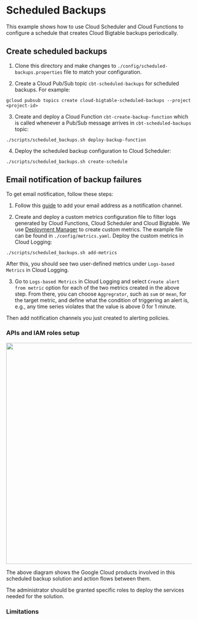 # Scheduled Backups

This example shows how to use Cloud Scheduler and Cloud Functions to configure a schedule that creates Cloud Bigtable backups periodically.

## Create scheduled backups

1. Clone this directory and make changes to `./config/scheduled-backups.properties` file to match your configuration.

2. Create a Cloud Pub/Sub topic `cbt-scheduled-backups` for scheduled backups. For example:

```
gcloud pubsub topics create cloud-bigtable-scheduled-backups --project <project-id>
```

3. Create and deploy a Cloud Function `cbt-create-backup-function` which is called whenever a Pub/Sub message arrives in `cbt-scheduled-backups` topic:

```
./scripts/scheduled_backups.sh deploy-backup-function
```

4. Deploy the scheduled backup configuration to Cloud Scheduler:

```
./scripts/scheduled_backups.sh create-schedule
```

## Email notification of backup failures
To get email notification, follow these steps:

1. Follow this [guide](https://cloud.google.com/monitoring/support/notification-options#email) to add your email address as a notification channel.

2. Create and deploy a custom metrics configuration file to filter logs generated by Cloud Functions, Cloud Scheduler and Cloud Bigtable.
We use [Deployment Manager](https://cloud.google.com/deployment-manager/docs/quickstart) to create custom metrics. 
The example file can be found in `./config/metrics.yaml`. Deploy the custom metrics in Cloud Logging:

```
./scripts/scheduled_backups.sh add-metrics
```
After this, you should see two user-defined metrics under `Logs-based Metrics` in Cloud Logging.

3. Go to `Logs-based Metrics` in Cloud Logging and select `Create alert from metric` option for each of the two metrics created in the above step.
From there, you can choose `Aggregrator`, such as `sum` or `mean`, for the target metric, and define what the condition of triggering an alert is,
e.g., any time series violates that the value is above 0 for 1 minute.

Then add notification channels you just created to alerting policies.

### APIs and IAM roles setup

<img src="https://drive.google.com/uc?export=view&id=1YHUh5FKSuNMTSj6_E7Ehsq31RHNPu2Wu" width="600" height="auto" />

The above diagram shows the Google Cloud products involved in this scheduled backup solution and action flows between them.

The administrator should be granted specific roles to deploy the services needed for the solution.

### Limitations
